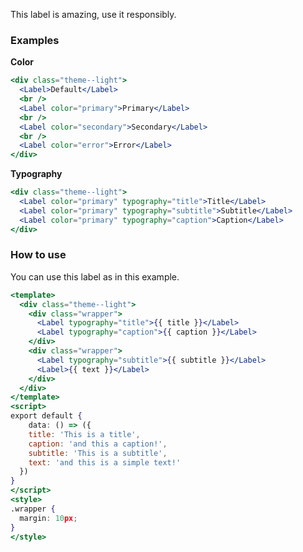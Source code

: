 This label is amazing, use it responsibly.

### Examples

<strong>Color</strong>

```jsx
<div class="theme--light">
  <Label>Default</Label>
  <br />
  <Label color="primary">Primary</Label>
  <br />
  <Label color="secondary">Secondary</Label>
  <br />
  <Label color="error">Error</Label>
</div>
```

<strong>Typography</strong>

```jsx
<div class="theme--light">
  <Label color="primary" typography="title">Title</Label>
  <Label color="primary" typography="subtitle">Subtitle</Label>
  <Label color="primary" typography="caption">Caption</Label>
</div>
```

### How to use

You can use this label as in this example.

```jsx
<template>
  <div class="theme--light">
    <div class="wrapper">
      <Label typography="title">{{ title }}</Label>
      <Label typography="caption">{{ caption }}</Label>
    </div>
    <div class="wrapper">
      <Label typography="subtitle">{{ subtitle }}</Label>
      <Label>{{ text }}</Label>
    </div>
  </div>
</template>
<script>
export default {
	data: () => ({
    title: 'This is a title',
    caption: 'and this a caption!',
    subtitle: 'This is a subtitle',
    text: 'and this is a simple text!'
  })
}
</script>
<style>
.wrapper {
  margin: 10px;
}
</style>
```
